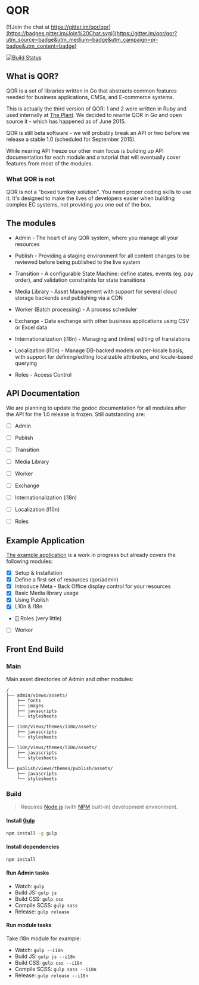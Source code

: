 # QOR

[![Join the chat at https://gitter.im/qor/qor](https://badges.gitter.im/Join%20Chat.svg)](https://gitter.im/qor/qor?utm_source=badge&utm_medium=badge&utm_campaign=pr-badge&utm_content=badge)

[![Build Status](https://semaphoreci.com/api/v1/projects/3a3db8d6-c6ac-46b8-9b34-453aabdced22/430434/badge.svg)](https://semaphoreci.com/theplant/qor)

## What is QOR?

QOR is a set of libraries written in Go that abstracts common features needed for business applications, CMSs, and E-commerce systems.

This is actually the third version of QOR: 1 and 2 were written in Ruby and used internally at [The Plant](https://theplant.jp).
We decided to rewrite QOR in Go and open source it - which has happened as of June 2015.

QOR is still beta software - we will probably break an API or two before we release a stable 1.0 (scheduled for September 2015).

While nearing API freeze our other main focus is building up API documentation for each module and a tutorial that will eventually cover features from most of the modules.

### What QOR is not

QOR is not a "boxed turnkey solution". You need proper coding skills to use it. It's designed to make the lives of developers easier when building complex EC systems, not providing you one out of the box.

## The modules

* Admin - The heart of any QOR system, where you manage all your resources

* Publish - Providing a staging environment for all content changes to be reviewed before being published to the live system

* Transition - A configurable State Machine: define states, events (eg. pay order), and validation constraints for state transitions

* Media Library - Asset Management with support for several cloud storage backends and publishing via a CDN

* Worker (Batch processing) - A process scheduler

* Exchange - Data exchange with other business applications using CSV or Excel data

* Internationalization (i18n) - Managing and (inline) editing of translations

* Localization (l10n) - Manage DB-backed models on per-locale basis, with support for defining/editing localizable attributes, and locale-based querying

* Roles - Access Control


## API Documentation

We are planning to update the godoc documentation for all modules after the API for the 1.0 release is frozen. Still outstanding are:

* [ ] Admin
* [ ] Publish
* [ ] Transition
* [ ] Media Library
* [ ] Worker
* [ ] Exchange
* [ ] Internationalization (i18n)
* [ ] Localization (l10n)
* [ ] Roles


## Example Application

[The example application](https://github.com/qor/qor-example) is a work in progress but already covers the following modules:

* [x] Setup & Installation
* [x] Define a first set of resources (qor/admin)
* [x] Introduce Meta - Back Office display control for your resources
* [x] Basic Media library usage
* [x] Using Publish
* [x] L10n & I18n
* [\] Roles (very little)
* [ ] Worker


## Front End Build

### Main

Main asset directories of Admin and other modules:

```
/
├── admin/views/assets/
│   ├── fonts
│   ├── images
│   ├── javascripts
│   └── stylesheets
│
├── i18n/views/themes/i18n/assets/
│   ├── javascripts
│   └── stylesheets
│
├── l10n/views/themes/l10n/assets/
│   ├── javascripts
│   └── stylesheets
│
└── publish/views/themes/publish/assets/
    ├── javascripts
    └── stylesheets
```


### Build

> Requires [Node.js](https://nodejs.org/) (with [NPM](https://www.npmjs.com/) built-in) development environment.


#### Install [Gulp](http://gulpjs.com/)

```bash
npm install -g gulp
```

#### Install dependencies

```bash
npm install
```

#### Run Admin tasks

- Watch: `gulp`
- Build JS: `gulp js`
- Build CSS: `gulp css`
- Compile SCSS: `gulp sass`
- Release: `gulp release`


#### Run module tasks

Take I18n module for example:

- Watch: `gulp --i18n`
- Build JS: `gulp js --i18n`
- Build CSS: `gulp css --i18n`
- Compile SCSS: `gulp sass --i18n`
- Release: `gulp release --i18n`
